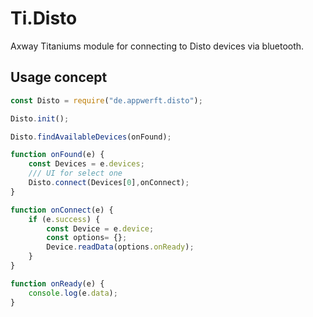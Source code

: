 # Ti.Disto

Axway Titaniums module for connecting to Disto devices via bluetooth.

## Usage concept

```javascript
const Disto = require("de.appwerft.disto");

Disto.init();

Disto.findAvailableDevices(onFound);

function onFound(e) {
	const Devices = e.devices;
	/// UI for select one
	Disto.connect(Devices[0],onConnect);
}

function onConnect(e) {
	if (e.success) {
		const Device = e.device;
		const options= {};
		Device.readData(options.onReady);
	}
}

function onReady(e) {
	console.log(e.data);
}

```